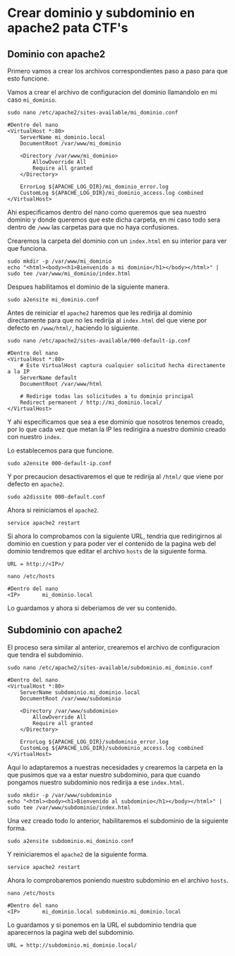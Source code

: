# Crear dominio y subdominio en apache2 pata CTF's

## Dominio con apache2

Primero vamos a crear los archivos correspondientes paso a paso para que esto funcione.

Vamos a crear el archivo de configuracion del dominio llamandolo en mi caso `mi_dominio`.

```shell
sudo nano /etc/apache2/sites-available/mi_dominio.conf

#Dentro del nano
<VirtualHost *:80>
    ServerName mi_dominio.local
    DocumentRoot /var/www/mi_dominio

    <Directory /var/www/mi_dominio>
        AllowOverride All
        Require all granted
    </Directory>

    ErrorLog ${APACHE_LOG_DIR}/mi_dominio_error.log
    CustomLog ${APACHE_LOG_DIR}/mi_dominio_access.log combined
</VirtualHost>
```

Ahi especificamos dentro del nano como queremos que sea nuestro dominio y donde queremos que este dicha carpeta, en mi caso todo sera dentro de `/www` las carpetas para que no haya confusiones.

Crearemos la carpeta del dominio con un `index.html` en su interior para ver que funciona.

```shell
sudo mkdir -p /var/www/mi_dominio
echo "<html><body><h1>Bienvenido a mi dominio</h1></body></html>" | sudo tee /var/www/mi_dominio/index.html
```

Despues habilitamos el dominio de la siguiente manera.

```shell
sudo a2ensite mi_dominio.conf
```

Antes de reiniciar el `apache2` haremos que les redirija al dominio directamente para que no les redirija al `index.html` del que viene por defecto en `/www/html/`, haciendo lo siguiente.

```shell
sudo nano /etc/apache2/sites-available/000-default-ip.conf

#Dentro del nano
<VirtualHost *:80>
    # Este VirtualHost captura cualquier solicitud hecha directamente a la IP
    ServerName default
    DocumentRoot /var/www/html

    # Redirige todas las solicitudes a tu dominio principal
    Redirect permanent / http://mi_dominio.local/
</VirtualHost>
```

Y ahi especificamos que sea a ese dominio que nosotros tenemos creado, por lo que cada vez que metan la IP les redirigira a nuestro dominio creado con nuestro `index`.

Lo establecemos para que funcione.

```shell
sudo a2ensite 000-default-ip.conf
```

Y por precaucion desactivaremos el que te redirija al `/html/` que viene por defecto en `apache2`.

```shell
sudo a2dissite 000-default.conf
```

Ahora si reiniciamos el `apache2`.

```shell
service apache2 restart
```

Si ahora lo comprobamos con la siguiente URL, tendria que redirigirnos al dominio en cuestion y para poder ver el contenido de la pagina web del dominio tendremos que editar el archivo `hosts` de la siguiente forma.

```
URL = http://<IP>/
```

```shell
nano /etc/hosts

#Dentro del nano
<IP>       mi_dominio.local
```

Lo guardamos y ahora si deberiamos de ver su contenido.

## Subdominio con apache2

El proceso sera similar al anterior, crearemos el archivo de configuracion que tendra el subdominio.

```shell
sudo nano /etc/apache2/sites-available/subdominio.mi_dominio.conf

#Dentro del nano
<VirtualHost *:80>
    ServerName subdominio.mi_dominio.local
    DocumentRoot /var/www/subdominio

    <Directory /var/www/subdominio>
        AllowOverride All
        Require all granted
    </Directory>

    ErrorLog ${APACHE_LOG_DIR}/subdominio_error.log
    CustomLog ${APACHE_LOG_DIR}/subdominio_access.log combined
</VirtualHost>
```

Aqui lo adaptaremos a nuestras necesidades y crearemos la carpeta en la que pusimos que va a estar nuestro subdominio, para que cuando pongamos nuestro subdominio nos redirija a ese `index.html`.

```shell
sudo mkdir -p /var/www/subdominio
echo "<html><body><h1>Bienvenido al subdominio</h1></body></html>" | sudo tee /var/www/subdominio/index.html
```

Una vez creado todo lo anterior, habilitaremos el subdominio de la siguiente forma.

```shell
sudo a2ensite subdominio.mi_dominio.conf
```

Y reiniciaremos el `apache2` de la siguiente forma.

```shell
service apache2 restart
```

Ahora lo comprobaremos poniendo nuestro subdominio en el archivo `hosts`.

```shell
nano /etc/hosts

#Dentro del nano
<IP>       mi_dominio.local subdominio.mi_dominio.local
```

Lo guardamos y si ponemos en la URL el subdominio tendria que aparecernos la pagina web del subdominio.

```
URL = http://subdominio.mi_dominio.local/
```
